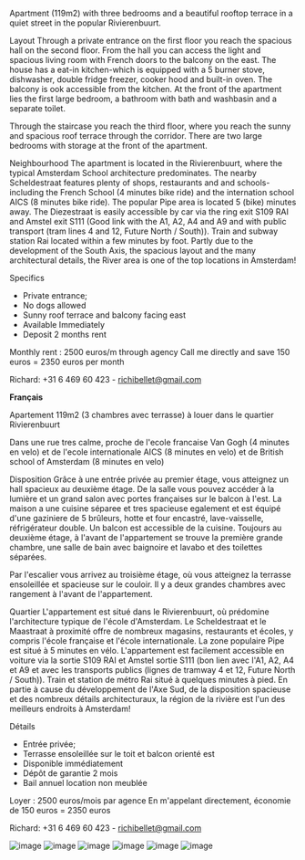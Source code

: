 Apartment (119m2) with three bedrooms and a beautiful rooftop terrace in a quiet street in the popular Rivierenbuurt. 

Layout 
Through a private entrance on the first floor you reach the spacious hall on the second floor. From the hall you can access the light and spacious living room with French doors to the balcony on the east. The house has a eat-in kitchen-which is equipped with a 5 burner stove, dishwasher, double fridge freezer, cooker hood and built-in oven. The balcony is ook accessible from the kitchen. At the front of the apartment lies the first large bedroom, a bathroom with bath and washbasin and a separate toilet. 

Through the staircase you reach the third floor, where you reach the sunny and spacious roof terrace through the corridor. There are two large bedrooms with storage at the front of the apartment. 

Neighbourhood 
The apartment is located in the Rivierenbuurt, where the typical Amsterdam School architecture predominates. The nearby Scheldestraat features plenty of shops, restaurants and and schools-including the French School (4 minutes bike ride) and the internation school AICS (8 minutes bike ride). The popular Pipe area is located 5 (bike) minutes away. The Diezestraat is easily accessible by car via the ring exit S109 RAI and Amstel exit S111 (Good link with the A1, A2, A4 and A9 and with public transport (tram lines 4 and 12, Future North / South)). Train and subway station Rai located within a few minutes by foot. Partly due to the development of the South Axis, the spacious layout and the many architectural details, the River area is one of the top locations in Amsterdam! 

Specifics 
- Private entrance; 
- No dogs allowed 
- Sunny roof terrace and balcony facing east 
- Available Immediately 
- Deposit 2 months rent

Monthly rent : 2500 euros/m through agency
Call me directly and save 150 euros = 2350 euros per month

Richard: +31 6 469 60 423 - richibellet@gmail.com

**Français**

Apartement 119m2 (3 chambres avec terrasse) à louer dans le quartier Rivierenbuurt 

Dans une rue tres calme, proche de l'ecole francaise Van Gogh (4 minutes en velo) et de l'ecole internationale AICS (8 minutes en velo) et de British school of Amsterdam (8 minutes en velo)


Disposition
Grâce à une entrée privée au premier étage, vous atteignez un hall spacieux au deuxième étage. De la salle vous pouvez accéder à la lumière et un grand salon avec portes françaises sur le balcon à l'est. La maison a une cuisine séparee et tres spacieuse egalement et est équipé d'une gaziniere de 5 brûleurs, hotte et four encastré, lave-vaisselle, réfrigérateur double. Un balcon est accessible de la cuisine. Toujours au deuxième étage, à l'avant de l'appartement se trouve la première grande chambre, une salle de bain avec baignoire et lavabo et des toilettes séparées.

Par l'escalier vous arrivez au troisième étage, où vous atteignez la terrasse ensoleillée et spacieuse sur le couloir. Il y a deux grandes chambres avec rangement à l'avant de l'appartement.

Quartier
L'appartement est situé dans le Rivierenbuurt, où prédomine l'architecture typique de l'école d'Amsterdam. Le Scheldestraat et le Maastraat à proximité offre de nombreux magasins, restaurants et écoles, y compris l'école française et l'école internationale. La zone populaire Pipe est situé à 5 minutes en vélo. L'appartement est facilement accessible en voiture via la sortie S109 RAI et Amstel sortie S111 (bon lien avec l'A1, A2, A4 et A9 et avec les transports publics (lignes de tramway 4 et 12, Future North / South)). Train et station de métro Rai situé à quelques minutes à pied. En partie à cause du développement de l'Axe Sud, de la disposition spacieuse et des nombreux détails architecturaux, la région de la rivière est l'un des meilleurs endroits à Amsterdam!

Détails
- Entrée privée;
- Terrasse ensoleillée sur le toit et balcon orienté est
- Disponible immédiatement
- Dépôt de garantie 2 mois 
- Bail annuel location non meublée

Loyer : 2500 euros/mois par agence
En m'appelant directement, économie de 150 euros = 2350 euros

Richard: +31 6 469 60 423 - richibellet@gmail.com

![image](https://cloud.githubusercontent.com/assets/13346984/21743022/7ce62b32-d4fa-11e6-8d94-8cc084791833.png)
![image](https://cloud.githubusercontent.com/assets/13346984/21743092/74b9a776-d4fb-11e6-90dc-1ee7c355350c.png)
![image](https://cloud.githubusercontent.com/assets/13346984/21743111/f0704e7e-d4fb-11e6-8124-fdbc24123144.png)
![image](https://cloud.githubusercontent.com/assets/13346984/21743141/8362c9e6-d4fc-11e6-925e-fd7f83fe47f7.png)
![image](https://cloud.githubusercontent.com/assets/13346984/21743172/09605388-d4fd-11e6-92c2-a7c0834225c9.png)
![image](https://cloud.githubusercontent.com/assets/13346984/21743179/3916bb4e-d4fd-11e6-936b-7972c1d33d72.png)

